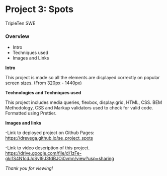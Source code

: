 # Project 3: Spots

TripleTen SWE

### Overview

- Intro
- Techniques used
- Images and Links

**Intro**

This project is made so all the elements are displayed correctly on popular screen sizes. (From 320px - 1440px)

**Technologies and Techniques used**

This project includes media queries, flexbox, display:grid, HTML, CSS.
BEM Methodology, CSS and Markup validators used to check for valid code.
Formatted using Prettier.

**Images and links**

-Link to deployed project on Github Pages: https://drevega.github.io/se_project_spots

-Link to video description of this project.
https://drive.google.com/file/d/1zFe-gki1S4N1cdJoSvI9J3fdBJOi0vmn/view?usp=sharing

_Thank you for viewing!_
